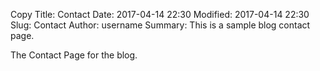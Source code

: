 Copy
Title: Contact
Date: 2017-04-14 22:30
Modified: 2017-04-14 22:30
Slug: Contact
Author: username
Summary: This is a sample blog contact page.


The Contact Page for the blog.